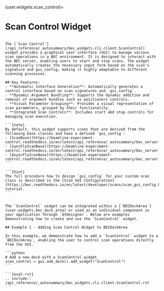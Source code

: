 (user.widgets.scan_control)=

# Scan Control Widget

````{tab} Overview

The [`Scan Control`](/api_reference/_autosummary/bec_widgets.cli.client.ScanControl) widget provides a graphical user interface (GUI) to manage various scan operations in a BEC environment. It is designed to interact with the BEC server, enabling users to start and stop scans. The widget automatically creates the necessary input form based on the scan's signature and gui_config, making it highly adaptable to different scanning processes.

## Key Features:
- **Automatic Interface Generation**: Automatically generates a control interface based on scan signatures and `gui_config`.
- **Dynamic Argument Bundling**: Supports the dynamic addition and removal of argument bundles such as positioners controls.
- **Visual Parameter Grouping**: Provides a visual representation of scan parameters, grouped by their functionality.
- **Integrated Scan Controls**: Includes start abd stop controls for managing scan execution.

```{note}
By default, this widget supports scans that are derived from the following base classes and have a defined `gui_config`:
- [ScanBase](https://beamline-experiment-control.readthedocs.io/en/latest/api_reference/_autosummary/bec_server.scan_server.scans.ScanBase.html)
- [SyncFlyScanBase](https://beamline-experiment-control.readthedocs.io/en/latest/api_reference/_autosummary/bec_server.scan_server.scans.SyncFlyScanBase.html)
- [AsyncFlyScanBase](https://beamline-experiment-control.readthedocs.io/en/latest/api_reference/_autosummary/bec_server.scan_server.scans.AsyncFlyScanBase.html)
```

```{hint}
The full procedure how to design `gui_config` for your custom scan class is described in the [Scan GUI Configuration](https://bec.readthedocs.io/en/latest/developer/scans/scan_gui_config.html) tutorial.
```

````

````{tab} Examples

The `ScanControl` widget can be integrated within a [`BECDockArea`](user.widgets.bec_dock_area) or used as an individual component in your application through `QtDesigner`. Below are examples demonstrating how to create and use the `ScanControl` widget.

## Example 1 - Adding Scan Control Widget to BECDockArea

In this example, we demonstrate how to add a `ScanControl` widget to a `BECDockArea`, enabling the user to control scan operations directly from the GUI.

```python
# Add a new dock with a ScanControl widget
scan_control = gui.add_dock().add_widget("ScanControl")
```
````

````{tab} API
```{eval-rst} 
.. include:: /api_reference/_autosummary/bec_widgets.cli.client.ScanControl.rst
```
````